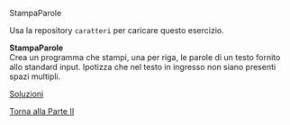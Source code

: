 StampaParole



Usa la repository `caratteri` per caricare questo esercizio.

**StampaParole**<br>
Crea un programma che stampi, una per riga, le parole di un testo fornito allo standard input.
Ipotizza che nel testo in ingresso non siano presenti spazi multipli.

<a href="https://github.com/FabioZTessitore/laboratorio/tree/master/esercizi/part-ii/caratteri">Soluzioni</a>

<a href="/activities/2">Torna alla Parte II</a>
